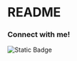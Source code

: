 # README

<h3 align="left">Connect with me!</h3>

![Static Badge](https://img.shields.io/badge/LINKEDIN-REDE?style=for-the-badge&logo=linkedin&logoColor=%2318A303&labelColor=back&color=black&link=https%3A%2F%2Fwww.linkedin.com%2Fin%2Flink-davidqoliveira%2F)

